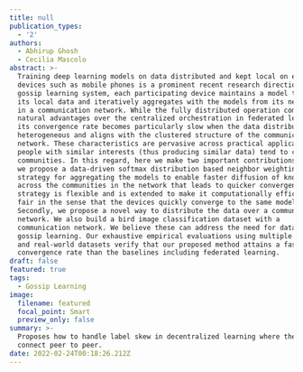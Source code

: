 ```yaml
---
title: null
publication_types:
  - '2'
authors:
  - Abhirup Ghosh
  - Cecilia Mascolo
abstract: >-
  Training deep learning models on data distributed and kept local on edge
  devices such as mobile phones is a prominent recent research direction. In a
  gossip learning system, each participating device maintains a model trained on
  its local data and iteratively aggregates with the models from its neighbours
  in a communication network. While the fully distributed operation comes with
  natural advantages over the centralized orchestration in federated learning,
  its convergence rate becomes particularly slow when the data distribution is
  heterogeneous and aligns with the clustered structure of the communication
  network. These characteristics are pervasive across practical applications as
  people with similar interests (thus producing similar data) tend to create
  communities. In this regard, here we make two important contributions. First,
  we propose a data-driven softmax distribution based neighbor weighting
  strategy for aggregating the models to enable faster diffusion of knowledge
  across the communities in the network that leads to quicker convergence. The
  strategy is flexible and is extended to make it computationally efficient and
  fair in the sense that the devices quickly converge to the same model.
  Secondly, we propose a novel way to distribute the data over a communication
  network. We also build a bird image classification dataset with a
  communication network. We believe these can address the need for datasets for
  gossip learning. Our exhaustive empirical evaluations using multiple synthetic
  and real-world datasets verify that our proposed method attains a faster
  convergence rate than the baselines including federated learning.
draft: false
featured: true
tags:
  - Gossip Learning
image:
  filename: featured
  focal_point: Smart
  preview_only: false
summary: >-
  Proposes how to handle label skew in decentralized learning where the users
  connect peer to peer.
date: 2022-02-24T00:18:26.212Z
---
```

